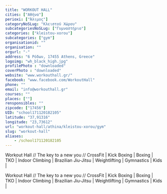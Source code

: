 ```yaml
---
title: "WORKOUT HALL"
cities: ["Αθήνα"]
perioxi: ["Άλιμος"]
categoryNoSLug: "Κλειστού Χώρου"
subcategoriesNoSLug: ["Γυμναστήριο"]
categories: ["kleistou-xorou"]
subcategories: ["gym"]
organisationid: ""
organisation: ""
orgurl: "-"
address: "6 Ρόδων, 17455 Athens, Greece"
logoimg: "wh_black_high.jpg"
profilePhoto : "downloaded"
coverPhoto : "downloaded"
website: "www.workouthall.gr/"
facebook: "www.facebook.com/WorkoutHall"
phone: ""
email: "info@workouthall.gr"
courses: ""
places: [""]
rensponsibles: ""
zipcode: ["17456"]
UID: "school171120182105"
latitude: "37,91316"
longitude: "23,73612"
url: "workout-hall/athina/kleistou-xorou/gym"
slug: "workout-hall"
aliases:
    - /school171120182105
---
```



Workout Hall // The key to a new you // CrossFit | Kick Boxing | Boxing | TKO | Indoor Climbing | Brazilian Jiu-Jitsu | Weightlifting | Gymnastics | Kids |

Workout Hall // The key to a new you // CrossFit | Kick Boxing | Boxing | TKO | Indoor Climbing | Brazilian Jiu-Jitsu | Weightlifting | Gymnastics | Kids |